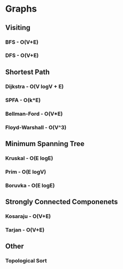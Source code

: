 # Graphs

## Visiting

### BFS - O(V+E)

### DFS - O(V+E)

## Shortest Path

### Dijkstra - O(V logV + E)

### SPFA - O(k*E)

### Bellman-Ford - O(V*E)

### Floyd-Warshall - O(V^3)

## Minimum Spanning Tree

### Kruskal - O(E logE)

### Prim - O(E logV)

### Boruvka - O(E logE)

## Strongly Connected Componenets

### Kosaraju - O(V+E)

### Tarjan - O(V+E)

## Other

### Topological Sort

